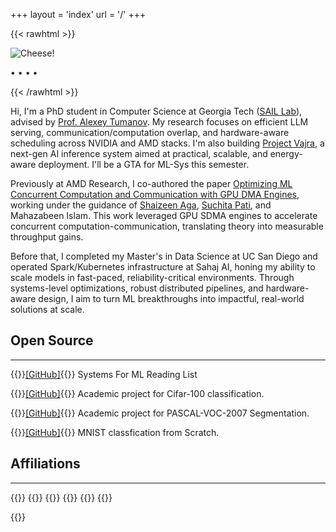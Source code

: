 +++
layout = 'index'
url = '/'
+++

{{< rawhtml >}}
<div class="profile-div">
<img class="profile-image" src="https://i.imgur.com/F17lIHp.jpg" alt="Cheese!">
<p class="profile-links">
  <a href="mailto:anirudha0807@gmail.com" title="Email"><i class="fa-solid fa-at fa-xl"></i></a> • 
  <a href="/calendar" title="Calendar"><i class="fa-solid fa-calendar-day fa-lg"></i></a> • 
  <a href="https://github.com/anirudhaagrawal" title="GitHub"><i class="fa-brands fa-github fa-xl"></i></a> • 
  <a href="https://twitter.com/anirudhaagrawal" title="Twitter"><i class="fa-brands fa-twitter fa-xl"></i></a> • 
  <a href="https://www.linkedin.com/in/anirudha-agrawal" title="LinkedIn"><i class="fa-brands fa-linkedin fa-xl"></i></a>
</p>
<!-- 
<p class="profile-links">
  <a href="/resume/">Resume</a>
</p> 
-->
</div>
{{< /rawhtml >}}

Hi, I'm a PhD student in Computer Science at Georgia Tech ([SAIL Lab](https://gatech-sysml.github.io/)), advised by [Prof. Alexey Tumanov](https://gatech-sysml.github.io/members/alexey-tumanov.html). My research focuses on efficient LLM serving, communication/computation overlap, and hardware-aware scheduling across NVIDIA and AMD stacks. I'm also building [Project Vajra](https://project-vajra.github.io/), a next-gen AI inference system aimed at practical, scalable, and energy-aware deployment. I'll be a GTA for ML-Sys this semester.

Previously at AMD Research, I co-authored the paper [Optimizing ML Concurrent Computation and Communication with GPU DMA Engines](https://arxiv.org/pdf/2412.14335), working under the guidance of [Shaizeen Aga](https://www.shaizeen.com/), [Suchita Pati](https://pages.cs.wisc.edu/~spati/), and Mahazabeen Islam. This work leveraged GPU SDMA engines to accelerate concurrent computation-communication, translating theory into measurable throughput gains.

Before that, I completed my Master's in Data Science at UC San Diego and operated Spark/Kubernetes infrastructure at Sahaj AI, honing my ability to scale models in fast-paced, reliability-critical environments. Through systems-level optimizations, robust distributed pipelines, and hardware-aware design, I aim to turn ML breakthroughs into impactful, real-world solutions at scale.


## Open Source
---
{{<spanright>}}[[GitHub]](https://github.com/Anirudhaagrawal/mlsys-reading-list){{</spanright>}}
Systems For ML Reading List

{{<spanright>}}[[GitHub]](https://github.com/Anirudhaagrawal/cifar-100-classification.git){{</spanright>}}
Academic project for Cifar-100 classification.  

{{<spanright>}}[[GitHub]](https://github.com/Anirudhaagrawal/PASCAL-VOC-2007-Segmentation.git){{</spanright>}}
Academic project for PASCAL-VOC-2007 Segmentation.

{{<spanright>}}[[GitHub]](https://github.com/Anirudhaagrawal/Logistic-regression-on-MNIST-from-scratch){{</spanright>}}
MNIST classfication from Scratch.

## Affiliations
---
{{<centerwrap>}}
{{<affiliation img="https://i.imgur.com/op6GjLu.png" href="http://www.rknec.edu/"
               name="RCOEM" desc="2016-2020">}}
{{<affiliation img="https://i.imgur.com/840MsOJ.png" href="https://sahaj.ai"
               name="Sahaj AI" desc="2020-2022">}}
{{<affiliation img="https://i.imgur.com/2T7RicR.png" href="https://ucsd.edu/"
               name="University Of California San Diego" desc="2022 - 2024">}}
{{<affiliation img="https://i.imgur.com/rCuEUVC.png" href="https://www.amd.com/"
               name="AMD Research" desc="2024 - 2025">}}
{{<affiliation img="/images/gatech_logo.png" href="https://gatech.edu/"
               name="Georgia Institute of Technology" desc="2025 - Present">}}

{{</centerwrap>}}
